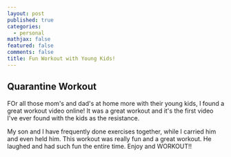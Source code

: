 ```yaml
---
layout: post
published: true
categories:
  - personal
mathjax: false
featured: false
comments: false
title: Fun Workout with Young Kids!
---
```

## Quarantine Workout

FOr all those mom's and dad's at home more with their young kids, I found a great workout video online!  It was a great workout and it's the first video I've ever found with the kids as the resistance.

My son and I have frequently done exercises together, while I carried him and even held him. This workout was really fun and a great workout.  He laughed and had such fun the entire time.  Enjoy and WORKOUT!!

